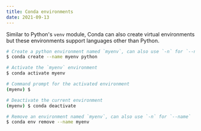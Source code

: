 ```yaml
---
title: Conda environments
date: 2021-09-13
---
```


Similar to Python's `venv` module, Conda can also create virtual environments but these environments support languages other than Python.

```bash
# Create a python environment named `myenv`, can also use `-n` for `--name`
$ conda create --name myenv python

# Activate the `myenv` environment
$ conda activate myenv

# Command prompt for the activated environment
(myenv) $

# Deactivate the current environment
(myenv) $ conda deactivate

# Remove an environment named `myenv`, can also use `-n` for `--name`
$ conda env remove --name myenv
```
